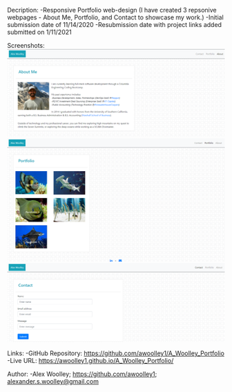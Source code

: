 
Decription: 
-Responsive Portfolio web-design (I have created 3 repsonive webpages - About Me, Portfolio, and Contact to showcase my work.)
-Initial submission date of 11/14/2020
-Resubmission date with project links added submitted on 1/11/2021

Screenshots:
![Screenshot 1](./Assets/Images/Capture1.PNG)
![Screenshot 2](./Assets/Images/Capture2.PNG)
![Screenshot 3](./Assets/Images/Capture3.PNG)

Links: 
-GitHub Repository: https://github.com/awoolley1/A_Woolley_Portfolio
-Live URL: https://awoolley1.github.io/A_Woolley_Portfolio/

Author: 
-Alex Woolley; https://github.com/awoolley1; alexander.s.woolley@gmail.com
